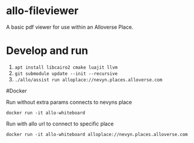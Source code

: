 # allo-fileviewer

A basic pdf viewer for use within an Alloverse Place.

# Develop and run

1. `apt install libcairo2 cmake luajit llvm`
2. `git submodule update --init --recursive`
3. `./allo/assist run alloplace://nevyn.places.alloverse.com`

#Docker

Run without extra params connects to nevyns place

`docker run -it allo-whiteboard`

Run with allo url to connect to specific place

`docker run -it allo-whiteboard alloplace://nevyn.places.alloverse.com`
